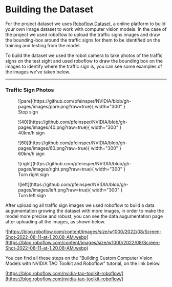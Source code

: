 # Building the Dataset

For the project dataset we uses [Roboflow Dataset](https://roboflow.com/), a online platform to build your own image dataset to work with computer vision models. In the case of the project we used roboflow to upload the traffic signs images and draw the bounding-box around the traffic signs for them to be identified on the training and testing from the model. 

To build the dataset we used the robot camera to take photos of the traffic signs on the test sight and used roboflow to draw the bounding box on the images to identify where the traffic sign is, you can see some examples of the images we've taken below.

___

### Traffic Sign Photos

<figure markdown>
  ![pare](https://github.com/pfeinsper/NVIDIA/blob/gh-pages/images/pare.png?raw=true){ width="300" }
  <figcaption>Stop sign</figcaption>
</figure>
<figure markdown>
  ![40](https://github.com/pfeinsper/NVIDIA/blob/gh-pages/images/40.png?raw=true){ width="300" }
  <figcaption>40km/h sign</figcaption>
</figure>
<figure markdown>
  ![60](https://github.com/pfeinsper/NVIDIA/blob/gh-pages/images/60.png?raw=true){ width="300" }
  <figcaption>60km/h sign</figcaption>
</figure>
<figure markdown>
  ![right](https://github.com/pfeinsper/NVIDIA/blob/gh-pages/images/right.png?raw=true){ width="300" }
  <figcaption>Turn right sign</figcaption>
</figure>
<figure markdown>
  ![left](https://github.com/pfeinsper/NVIDIA/blob/gh-pages/images/left.png?raw=true){ width="300" }
  <figcaption>Turn left sign</figcaption>
</figure>

After uploading all traffic sign images we used roboflow to build a data augumentation growing the dataset with more images, in order to make the model more precise and robust, you can see the data augumentation page after uploading all the images, as shown below.

![https://blog.roboflow.com/content/images/size/w1000/2022/08/Screen-Shot-2022-08-11-at-1.20.08-AM.webp](https://blog.roboflow.com/content/images/size/w1000/2022/08/Screen-Shot-2022-08-11-at-1.20.08-AM.webp)

You can find all these steps on the "Building Custom Computer Vision Models with NVIDIA TAO Toolkit and Roboflow" tutorial, on the link below.

[https://blog.roboflow.com/nvidia-tao-toolkit-roboflow/](https://blog.roboflow.com/nvidia-tao-toolkit-roboflow/)
